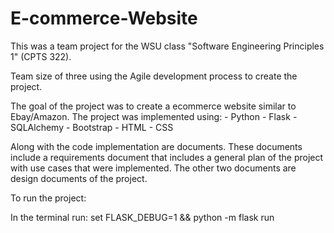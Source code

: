 # E-commerce-Website

This was a team project for the WSU class "Software Engineering Principles 1" (CPTS 322). 

Team size of three using the Agile development process to create the project.

The goal of the project was to create a ecommerce website similar to Ebay/Amazon. The project was implemented using:
	- Python
	- Flask
	- SQLAlchemy
	- Bootstrap
	- HTML
	- CSS

Along with the code implementation are documents. These documents include a requirements document that includes a general plan of the project with use cases that were implemented. The other two documents are design documents of the project. 

To run the project:

In the terminal run: set FLASK_DEBUG=1 && python -m flask run


